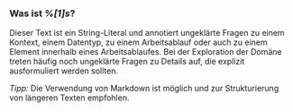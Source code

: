 ### Was ist _%[1]s_?

Dieser Text ist ein String-Literal und annotiert ungeklärte Fragen zu einem Kontext, einem Datentyp, zu einem Arbeitsablauf oder auch zu einem Element innerhalb eines Arbeitsablaufes.
Bei der Exploration der Domäne treten häufig noch ungeklärte Fragen zu Details auf, die explizit ausformuliert werden sollten.

_Tipp:_ Die Verwendung von Markdown ist möglich und zur Strukturierung von längeren Texten empfohlen.